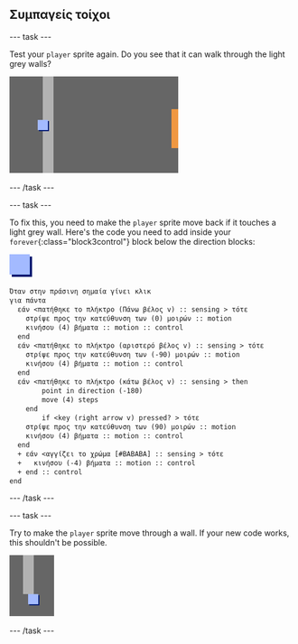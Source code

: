 ## Συμπαγείς τοίχοι

\--- task \---

Test your `player` sprite again. Do you see that it can walk through the light grey walls?

![screenshot](images/world-walls.png)

\--- /task \---

\--- task \---

To fix this, you need to make the `player` sprite move back if it touches a light grey wall. Here's the code you need to add inside your `forever`{:class="block3control"} block below the direction blocks:

![player](images/player.png)

```blocks3
Όταν στην πράσινη σημαία γίνει κλικ
για πάντα 
  εάν <πατήθηκε το πλήκτρο (Πάνω βέλος v) :: sensing > τότε 
    στρίψε προς την κατεύθυνση των (0) μοιρών :: motion
    κινήσου (4) βήματα :: motion :: control
  end
  εάν <πατήθηκε το πλήκτρο (αριστερό βέλος v) :: sensing > τότε 
    στρίψε προς την κατεύθυνση των (-90) μοιρών :: motion
    κινήσου (4) βήματα :: motion :: control
  end
  εάν <πατήθηκε το πλήκτρο (κάτω βέλος v) :: sensing > then
        point in direction (-180)
        move (4) steps
    end
        if <key (right arrow v) pressed? > τότε 
    στρίψε προς την κατεύθυνση των (90) μοιρών :: motion
    κινήσου (4) βήματα :: motion :: control
  end
  + εάν <αγγίζει το χρώμα [#BABABA] :: sensing > τότε 
  +   κινήσου (-4) βήματα :: motion :: control
  + end :: control
end
```

\--- /task \---

\--- task \---

Try to make the `player` sprite move through a wall. If your new code works, this shouldn't be possible.

![screenshot](images/world-walls-test.png)

\--- /task \---